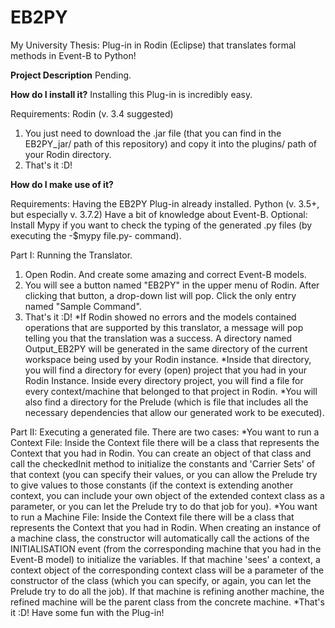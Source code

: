 # EB2PY
My University Thesis: Plug-in in Rodin (Eclipse) that translates formal methods in Event-B to Python!

**Project Description**
Pending.

**How do I install it?**
Installing this Plug-in is incredibly easy.

Requirements:
  Rodin (v. 3.4 suggested)

1. You just need to download the .jar file (that you can find in the EB2PY_jar/ path of this repository) and copy it into the plugins/ path of your Rodin directory.
2. That's it :D!

**How do I make use of it?**

Requirements:
  Having the EB2PY Plug-in already installed.
  Python (v. 3.5+, but especially v. 3.7.2)
  Have a bit of knowledge about Event-B.
  Optional: Install Mypy if you want to check the typing of the generated .py files (by executing the -$mypy file.py- command).
  
Part I: Running the Translator.
1. Open Rodin. And create some amazing and correct Event-B models.
2. You will see a button named "EB2PY" in the upper menu of Rodin. After clicking that button, a drop-down list will pop. Click the only entry named "Sample Command".
3. That's it :D!
  *If Rodin showed no errors and the models contained operations that are supported by this translator, a message will pop telling you that the translation was a success. A directory named Output_EB2PY will be generated in the same directory of the current workspace being used by your Rodin instance.
  *Inside that directory, you will find a directory for every (open) project that you had in your Rodin Instance. Inside every directory project, you will find a file for every context/machine that belonged to that project in Rodin.
  *You will also find a directory for the Prelude (which is file that includes all the necessary dependencies that allow our generated work to be executed).
  
Part II: Executing a generated file.
There are two cases:
  *You want to run a Context File: Inside the Context file there will be a class that represents the Context that you had in Rodin. You can create an object of that class and call the checkedInit method to initialize the constants and 'Carrier Sets' of that context (you can specify their values, or you can allow the Prelude try to give values to those constants (if the context is extending another context, you can include your own object of the extended context class as a parameter, or you can let the Prelude try to do that job for you).
  *You want to run a Machine File: Inside the Context file there will be a class that represents the Context that you had in Rodin. When creating an instance of a machine class, the constructor will automatically call the actions of the INITIALISATION event (from the corresponding machine that you had in the Event-B model) to initialize the variables. If that machine 'sees' a context, a context object of the corresponding context class will be a parameter of the constructor of the class (which you can specify, or again, you can let the Prelude try to do all the job). If that machine is refining another machine, the refined machine will be the parent class from the concrete machine.
  *That's it :D!
Have some fun with the Plug-in!
